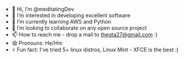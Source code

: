 - 👋 Hi, I’m @meditatingDev
- 👀 I’m interested in developing excellent software
- 🌱 I’m currently learning AWS and Python
- 💞️ I’m looking to collaborate on any open source project
- 📫 How to reach me - drop a mail to thegta27@gmail.com :)
- 😄 Pronouns: He/Hm
- ⚡ Fun fact: I've tried 5+ linux distros, Linux Mint - XFCE is the best :)

<!---
meditatingDev/meditatingDev is a ✨ special ✨ repository because its `README.md` (this file) appears on your GitHub profile.
You can click the Preview link to take a look at your changes.
--->
